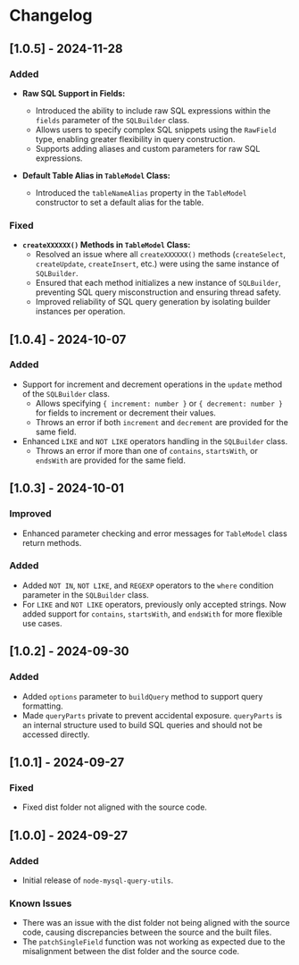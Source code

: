 # Changelog

## [1.0.5] - 2024-11-28
### Added
- **Raw SQL Support in Fields:**
  - Introduced the ability to include raw SQL expressions within the `fields` parameter of the `SQLBuilder` class.
  - Allows users to specify complex SQL snippets using the `RawField` type, enabling greater flexibility in query construction.
  - Supports adding aliases and custom parameters for raw SQL expressions.

- **Default Table Alias in `TableModel` Class:**
  - Introduced the `tableNameAlias` property in the `TableModel` constructor to set a default alias for the table.
  
### Fixed
- **`createXXXXXX()` Methods in `TableModel` Class:**
  - Resolved an issue where all `createXXXXXX()` methods (`createSelect`, `createUpdate`, `createInsert`, etc.) were using the same instance of `SQLBuilder`.
  - Ensured that each method initializes a new instance of `SQLBuilder`, preventing SQL query misconstruction and ensuring thread safety.
  - Improved reliability of SQL query generation by isolating builder instances per operation.

## [1.0.4] - 2024-10-07
### Added
- Support for increment and decrement operations in the `update` method of the `SQLBuilder` class.
  - Allows specifying `{ increment: number }` or `{ decrement: number }` for fields to increment or decrement their values.
  - Throws an error if both `increment` and `decrement` are provided for the same field.
- Enhanced `LIKE` and `NOT LIKE` operators handling in the `SQLBuilder` class.
  - Throws an error if more than one of `contains`, `startsWith`, or `endsWith` are provided for the same field.

## [1.0.3] - 2024-10-01
### Improved
- Enhanced parameter checking and error messages for `TableModel` class return methods.

### Added
- Added `NOT IN`, `NOT LIKE`, and `REGEXP` operators to the `where` condition parameter in the `SQLBuilder` class.
- For `LIKE` and `NOT LIKE` operators, previously only accepted strings. Now added support for `contains`, `startsWith`, and `endsWith` for more flexible use cases.

## [1.0.2] - 2024-09-30
### Added
- Added `options` parameter to `buildQuery` method to support query formatting.
- Made `queryParts` private to prevent accidental exposure. `queryParts` is an internal structure used to build SQL queries and should not be accessed directly.

## [1.0.1] - 2024-09-27
### Fixed
- Fixed dist folder not aligned with the source code.

## [1.0.0] - 2024-09-27
### Added
- Initial release of `node-mysql-query-utils`.

### Known Issues
- There was an issue with the dist folder not being aligned with the source code, causing discrepancies between the source and the built files.
- The `patchSingleField` function was not working as expected due to the misalignment between the dist folder and the source code.